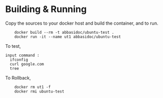 # Building & Running

Copy the sources to your docker host and build the container, and to run.
```
	docker build --rm -t abbasidoc/ubuntu-test .
	docker run -it --name ut1 abbasidoc/ubuntu-test
```
To test,
```
input command :
  ifconfig
  curl google.com
  tree
```
To Rollback,
```
    docker rm ut1 -f
    docker rmi ubuntu-test
```
